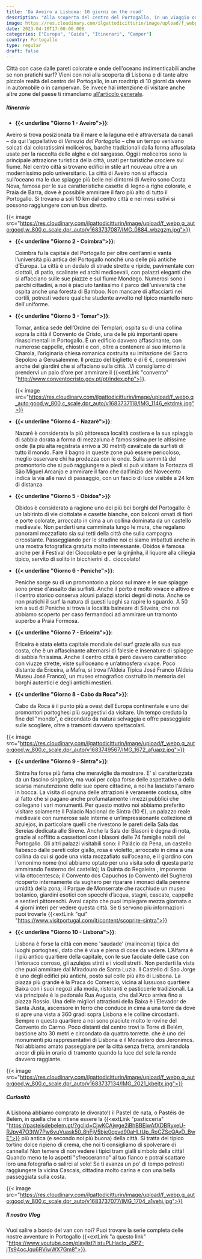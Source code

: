 ```yaml
---
title: 'Da Aveiro a Lisbona: 10 giorni on the road'
description: "Alla scoperta del centro del Portogallo, in un viaggio on the road tra città e onde dell'oceano atlantico"
image: https://res.cloudinary.com/ilgattodicitturin/image/upload/f_webp,q_auto:good,w_800,c_scale,dpr_auto/v1683737113/IMG_1457_qal72d.jpg
date: 2023-04-10T17:00:00.000
categories: ["Europa", "Guida", "Itinerari", "Camper"]
country: Portogallo 
type: regular
draft: false
---
```


Città con case dalle pareti colorate e onde dell'oceano indimenticabili anche se non pratichi surf? 
Vieni con noi alla scoperta di Lisbona e di tante altre piccole realtà del centro del Portogallo, in un roadtrip di 10 giorni da vivere in automobile o in campervan. 
Se invece hai intenzione di visitare anche altre zone del paese ti rimandiamo [all'articolo generale](/blog/viaggio-portogallo-in-camper-itinerari/).

##### Itinerario

- **{{< underline "Giorno 1 - Aveiro">}}**:

 Aveiro si trova posizionata tra il mare e la laguna ed è attraversata da canali – da qui l'appellativo di _Venezia del Portogallo_ – che un tempo venivano solcati dai coloratissimi moliceiros, barche tradizionali dalla forma affusolata usate per la raccolta delle alghe e del sargasso. Oggi i moliceiros sono la principale attrazione turistica della città, usati per turistiche crociere sul fiume. Nel centro città si trovano edifici in stile art nouveau oltre a un modernissimo polo universitario.
 La città di Aveiro non si affaccia sull’oceano ma le due spiagge più belle nei dintorni di Aveiro sono Costa Nova, famosa per le sue caratteristiche casette di legno a righe colorate, e Praia de Barra, dove è possibile ammirare il faro più alto di tutto il Portogallo. Si trovano a soli 10 km dal centro città e nei mesi estivi si possono raggiungere con un bus diretto.

 {{< image src="https://res.cloudinary.com/ilgattodicitturin/image/upload/f_webp,q_auto:good,w_800,c_scale,dpr_auto/v1683737087/IMG_0884_wbzgzm.jpg">}}

- **{{< underline "Giorno 2 - Coimbra">}}**:
  
  Coimbra fu la capitale del Portogallo per oltre cent’anni e vanta l’università più antica del Portogallo nonché una delle più antiche d’Europa. La città è un dedalo di strade strette e ripide, pavimentate con ciottoli, di patio, scalinate ed archi medioevali, con palazzi eleganti che si affacciano sulle sue piazze e sul fiume Mondego. Numerosi sono i parchi cittadini, a noi è piaciuto tantissimo il parco dell'università che ospita anche una foresta di Bamboo. Non mancare di affacciarti nei cortili, potresti vedere qualche studente avvolto nel tipico mantello nero dell'uniforme. 

- **{{< underline "Giorno 3 - Tomar">}}**:
  
  Tomar, antica sede dell’Ordine dei Templari, ospita su di una collina sopra la città il Convento de Cristo, una delle più importanti opere rinascimentali in Portogallo. È un edificio davvero affascinante, con numerose cappelle, chiostri e cori, oltre a contenere al suo interno la Charola, l’originaria chiesa romanica costruita su imitazione del Sacro Sepolcro a Gerusalemme. Il prezzo del biglietto è di 6 €, comprensivi anche dei giardini che si affaciano sulla città. .Vi consigliamo di prendervi un paio d'ore per ammirare il {{<extLink "convento" "http://www.conventocristo.gov.pt/pt/index.php">}}.

  {{< image src="https://res.cloudinary.com/ilgattodicitturin/image/upload/f_webp,q_auto:good,w_800,c_scale,dpr_auto/v1683737118/IMG_1146_ektdmk.jpg">}}

- **{{< underline "Giorno 4 - Nazarè">}}**:
  
  Nazaré è considerata la più pittoresca località costiera e la sua spiaggia di sabbia dorata a forma di mezzaluna è famosissima per le altissime onde (la più alta registrata arrivò a 30 metri!) cavalcate da surfisti di tutto il mondo. Fare il bagno in queste zone può essere pericoloso, meglio osservare chi ha prodezza con le onde. Sulla sommità del promontorio che si può raggiungere a piedi si può visitare la Fortezza di São Miguel Arcanjo e ammirare il faro che dall’inizio del Novecento indica la via alle navi di passaggio, con un fascio di luce visibile a 24 km di distanza. 

 
- **{{< underline "Giorno 5 - Obidos">}}**: 
  
  Obidos è considerato a ragione uno dei più bei borghi del Portogallo: è un labirinto di vie ciottolate e casette bianche, con balconi ornati di fiori e porte colorate, arroccato in cima a un collina dominata da un castello medievale. Non perderti una camminata lungo le mura, che regalano panorami mozzafiato sia sui tetti della città che sulla campagna circostante. Passeggiando per le stradine noi ci siamo imbattuti anche in una mostra fotografica gratuita molto interessante. Obidos è famosa anche per il Festival del Cioccolato e per la ginjinha, il liquore alla ciliegia tipico, servito di solito in bicchierini di.. cioccolato!

- **{{< underline "Giorno 6 - Peniche">}}**: 
  
  Peniche sorge su di un promontorio a picco sul mare e le sue spiagge sono prese d'assalto dai surfisti. Anche il porto è molto vivace e attivo e il centro storico conserva alcuni palazzi storici degni di nota. Anche se non pratichi il surf la natura di questi luoghi sa rapire lo sguardo. 
  A 50 km a sud di Peniche si trova la località balneare di Silveira, che noi abbiamo scoperto per caso fermandoci ad ammirare un tramonto superbo a Praia Formosa. 


- **{{< underline "Giorno 7 - Ericeira">}}**: 

  Ericeira è stata eletta capitale mondiale del surf grazie alla sua sua costa, che è un affascinante alternarsi di falesie e insenature di spiagge di sabbia finissima. Anche il centro città è però davvero caratteristico con viuzze strette, viste sull’oceano e un’atmosfera vivace. Poco distante da Ericeira, a Mafra, si trova l'Aldeia Típica José Franco (Aldeia Museu José Franco), un museo etnografico costruito in memoria dei borghi autentici e degli antichi mestieri. 
  

- **{{< underline "Giorno 8 - Cabo da Roca">}}**: 
  
  Cabo da Roca è il punto più a ovest dell’Europa continentale e uno dei promontori portoghesi più suggestivi da visitare. Un tempo creduto la fine del "mondo", è circondato da natura selvaggia e offre passeggiate sulle scogliere, oltre a tramonti davvero spettacolari. 

{{< image src="https://res.cloudinary.com/ilgattodicitturin/image/upload/f_webp,q_auto:good,w_800,c_scale,dpr_auto/v1683749567/IMG_1672_afuapz.jpg">}}


- **{{< underline "Giorno 9 - Sintra">}}**:

  Sintra ha forse più fama che meraviglie da mostrare. E' sì caratterizzata da un fascino singolare, ma vuoi per colpa forse delle aspettative o della scarsa manutenzione delle sue opere cittadine, a noi ha lasciato l'amaro in bocca. La visita di ognuna delle attrazioni è veramente costosa, oltre al fatto che si pagano anche profumatamente i mezzi pubblici che collegano i vari monumenti. 
  Per questo motivo noi abbiamo preferito visitare solamente il Palacio Nacional de Sintra (10 €), un palazzo reale medievale con numerose sale interne e un’impressionante collezione di azulejos, in particolare quelli che rivestono le pareti della Sala das Sereias dedicata alle Sirene. Anche la Sala dei Blasoni è degna di nota, grazie al soffitto a cassettoni con i blasoni delle 74 famiglie nobili del Portogallo.
  Gli altri palazzi visitabili sono: il Palácio da Pena, un castello fiabesco dalle pareti color giallo, rosa e violetto, arroccato in cima a una collina da cui si gode una vista mozzafiato sull’oceano, e il giardino con l'omonimo nome (noi abbiamo optato per una visita solo di questa parte ammirando l'esterno del castello); la Quinta do Regaleira , imponente villa ottocentesca; il Convento dos Capuchos (o Convento del Sughero) ricoperto internamente da sughero per riparare i monaci dalla perenne umidità della zona; il Parque de Monserrate che racchiude un museo botanico, giardini esotici con specchi d’acqua, stagni, cascate, cappelle e sentieri pittoreschi. 
  Avrai capito che puoi impiegare mezza giornata o 4 giorni interi per vedere questa città. Se ti servono più informazioni puoi trovarle {{<extLink "qui" "https://www.visitportugal.com/it/content/scoprire-sintra">}}


- **{{< underline "Giorno 10 - Lisbona">}}**:

  Lisbona è forse la città con meno 'saudade' (malinconia) tipica dei luoghi portoghesi, dato che è viva e piena di cose da vedere. L’Alfama è il più antico quartiere della capitale, con le sue facciate delle case con l’intonaco corroso, gli azulejos stinti e i vicoli stretti. Non perderti la vista che puoi ammirare dal Miradouro de Santa Luzia. Il Castello di Sao Jorge è uno degli edifici più antichi, posto sul colle più alto di Lisbona. La piazza più grande è la Praca do Comercio, vicina al lussuoso quartiere Baixa con i suoi negozi alla moda, ristoranti e pasticcerie tradizionali. La via principale è la pedonale Rua Augusta, che dall’Arco arriva fino a piazza Rossio. Una delle migliori attrazioni della Baixa è l’Elevador de Santa Justa, ascensore in ferro che conduce in cima a una torre da dove si apre una vista a 360 gradi sopra Lisbona e le colline circostanti. Sempre n questo quartiere a noi sono piaciute molto le rovine del Convento do Carmo. 
  Poco distanti dal centro trovi la Torre di Belém, bastione alto 30 metri e circondato da quattro torrette. che è uno dei monumenti più rappresentativi di Lisbona e il Monastero dos Jeronimos.
  Noi abbiamo amato passeggiare per la città senza fretta, ammirandola ancor di più in orario di tramonto quando la luce del sole la rende davvero raggiante. 

{{< image src="https://res.cloudinary.com/ilgattodicitturin/image/upload/f_webp,q_auto:good,w_800,c_scale,dpr_auto/v1683737134/IMG_2021_kbejtx.jpg">}}


##### Curiosità
A Lisbona abbiamo comprato (e divorato!) il Pastel de nata, o Pastéis de Belém, in quella che si ritiene essere la {{<extLink "pasticceria" "https://pasteisdebelem.pt/?gclid=CjwKCAjwge2iBhBBEiwAfXDBRyxeU-RJpv47O3tW7Pw6yuVuask50_8hFjV5bje0cpvd90aHLtUp_RoCZScQAvD_BwE">}} più antica (e secondo noi più buona) della città. Si tratta del tipico tortino dolce ripieno di crema, che noi ti consigliamo di spolverare di cannella!
Non temere di non vedere i tipici tram gialli simbolo della città! Quando meno te lo aspetti "sfrecceranno" al tuo fianco e potrai scattare loro una fotografia o salirci al volo!
Se ti avanza un po' di tempo potresti raggiungere la vicina Cascais, cittadina molto carina e con una bella passeggiata sulla costa. 

{{< image src="https://res.cloudinary.com/ilgattodicitturin/image/upload/f_webp,q_auto:good,w_800,c_scale,dpr_auto/v1683737077/IMG_1704_a1vehj.jpg">}}


##### Il nostro Vlog 

Vuoi salire a bordo del van con noi? 
Puoi trovare la serie completa delle nostre avventure in Portogallo {{<extLink "a questo link" "https://www.youtube.com/playlist?list=PLHaclq_J5PZ-jTs94ocJqu6RViwWX7Gm8">}}.

<!-- <div id="Mappe"></div> -->

<!-- ##### Le nostre mappe -->
<!-- {{< gmap "https://www.google.com/maps/d/u/0/embed?mid=1iWT57E7IXes2FIwpnvDKgvbrL740gmU&ehbc=2E312F">}} -->

 

